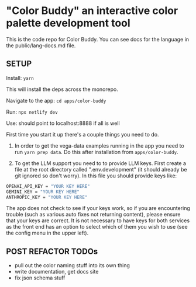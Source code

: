 # "Color Buddy" an interactive color palette development tool

This is the code repo for Color Buddy. You can see docs for the language in the public/lang-docs.md file.

## SETUP

Install: `yarn`

This will install the deps across the monorepo.

Navigate to the app: `cd apps/color-buddy`

Run: `npx netlify dev`

Use: should point to localhost:8888 if all is well

First time you start it up there's a couple things you need to do.

1. In order to get the vega-data examples running in the app you need to run `yarn prep data`. Do this after installation from `apps/color-buddy`.

2. To get the LLM support you need to to provide LLM keys. First create a file at the root directory called ".env.development" (it should already be git ignored so don't worry). In this file you should provide keys like:

```sh
OPENAI_API_KEY = "YOUR KEY HERE"
GEMINI_KEY = "YOUR KEY HERE"
ANTHROPIC_KEY = "YOUR KEY HERE"
```

The app does not check to see if your keys work, so if you are encountering trouble (such as various auto fixes not returning content), please ensure that your keys are correct. It is not necessary to have keys for both services as the front end has an option to select which of them you wish to use (see the config menu in the upper left).

## POST REFACTOR TODOs

- pull out the color naming stuff into its own thing
- write documentation, get docs site
- fix json schema stuff
